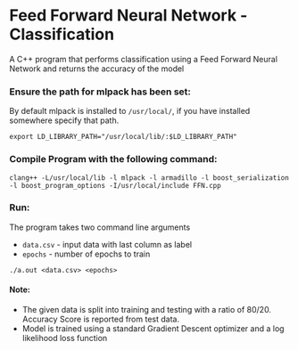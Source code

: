 # Feed Forward Neural Network - Classification
A C++ program that performs classification using a Feed Forward Neural Network and returns the accuracy of the model</br>
### Ensure the path for mlpack has been set: </br>
By default mlpack is installed to `/usr/local/`, if you have installed somewhere specify that path. 
```
export LD_LIBRARY_PATH="/usr/local/lib/:$LD_LIBRARY_PATH"
```
### Compile Program with the following command: </br>
```
clang++ -L/usr/local/lib -l mlpack -l armadillo -l boost_serialization -l boost_program_options -I/usr/local/include FFN.cpp
```
### Run: </br>
The program takes two command line arguments </br>
* `data.csv` - input data with last column as label
* `epochs` - number of epochs to train

```
./a.out <data.csv> <epochs>
```

#### Note: </br>
* The given data is split into training and testing with a ratio of 80/20. Accuracy Score is reported from test data.
* Model is trained using a standard Gradient Descent optimizer and a log likelihood loss function